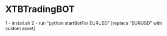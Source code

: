 # XTBTradingBOT

1 - install.sh
2 - run "python startBotFor EURUSD"  [replace "EURUSD" with custom asset]
